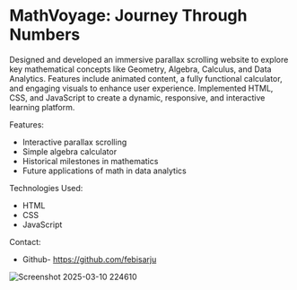 # MathVoyage: Journey Through Numbers

Designed and developed an immersive parallax scrolling website to explore key mathematical concepts like Geometry, Algebra, Calculus, and Data Analytics. Features include animated content, a fully functional calculator, and engaging visuals to enhance user experience. Implemented HTML, CSS, and JavaScript to create a dynamic, responsive, and interactive learning platform.

Features:
- Interactive parallax scrolling
- Simple algebra calculator
- Historical milestones in mathematics
- Future applications of math in data analytics

Technologies Used:
- HTML
- CSS
- JavaScript

Contact:
- Github- https://github.com/febisarju



![Screenshot 2025-03-10 224610](https://github.com/user-attachments/assets/2f61fb5e-6cbd-48e1-bea4-fa21bc78c7e5)
